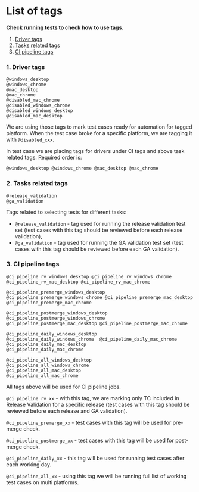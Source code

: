 # List of tags

**Check [running tests](running_tests.md) to check  how to use tags.** 

1. [Driver tags](#driver_tags)
1. [Tasks related tags](#tasks_related_tags)
1. [CI pipeline tags](#CI_pipeline_tags)

<a name="driver_tags"></a>
### 1. Driver tags

  ```
  @windows_desktop
  @windows_chrome
  @mac_desktop
  @mac_chrome
  @disabled_mac_chrome
  @disabled_windows_chrome
  @disabled_windows_desktop
  @disabled_mac_desktop
  ```
We are using those tags to mark test cases ready for automation for tagged platform. When the test case broke 
for a specific platform, we are tagging it with `@disabled_xxx`.

In test case we are placing tags for drivers under CI tags and above task related tags. Required order is:

`@windows_desktop @windows_chrome @mac_desktop @mac_chrome`

<a name="#tasks_related_tags"></a>    
### 2. Tasks related tags

   ```
   @release_validation
   @ga_validation
   ```
Tags related to selecting tests for different tasks:

- `@release_validation` - tag used for running the release validation test set (test cases with this tag should
  be reviewed before each release validation),
- `@ga_validation` - tag used for running the GA validation test set (test cases with this tag should be reviewed
  before each GA validation).

<a name="CI_pipeline_tags"></a>
### 3. CI pipeline tags
   ```
   @ci_pipeline_rv_windows_desktop @ci_pipeline_rv_windows_chrome @ci_pipeline_rv_mac_desktop @ci_pipeline_rv_mac_chrome
   
   @ci_pipeline_premerge_windows_desktop @ci_pipeline_premerge_windows_chrome @ci_pipeline_premerge_mac_desktop @ci_pipeline_premerge_mac_chrome

   @ci_pipeline_postmerge_windows_desktop @ci_pipeline_postmerge_windows_chrome @ci_pipeline_postmerge_mac_desktop @ci_pipeline_postmerge_mac_chrome
   
   @ci_pipeline_daily_windows_desktop
   @ci_pipeline_daily_windows_chrome  @ci_pipeline_daily_mac_chrome
   @ci_pipeline_daily_mac_desktop
   @ci_pipeline_daily_mac_chrome
   
   @ci_pipeline_all_windows_desktop
   @ci_pipeline_all_windows_chrome
   @ci_pipeline_all_mac_desktop
   @ci_pipeline_all_mac_chrome
   ```
All tags above will be used for CI pipeline jobs. 

`@ci_pipeline_rv_xx`  - with this tag, we are marking only TC included in Release Validation for a specific release
(test cases with this tag should be reviewed before each release and GA validation).

`@ci_pipeline_premerge_xx` - test cases with this tag will be used for pre-merge check.

`@ci_pipeline_postmerge_xx` - test cases with this tag will be used for post-merge check.

`@ci_pipeline_daily_xx` - this tag will be used for running test cases after each working day. 

`@ci_pipeline_all_xx` - using this tag we will be running full list of working test cases on multi platforms.
